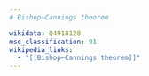 ```yaml
---
# Bishop–Cannings theorem

wikidata: Q4918128
msc_classification: 91
wikipedia_links:
  - "[[Bishop–Cannings theorem]]"
---
```

